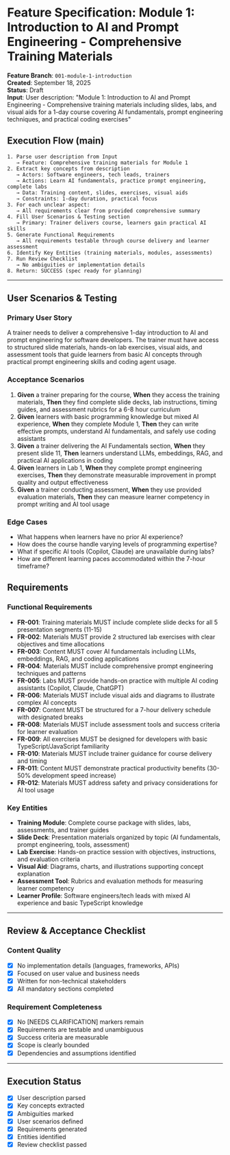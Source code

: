 # Feature Specification: Module 1: Introduction to AI and Prompt Engineering - Comprehensive Training Materials

**Feature Branch**: `001-module-1-introduction`  
**Created**: September 18, 2025  
**Status**: Draft  
**Input**: User description: "Module 1: Introduction to AI and Prompt Engineering - Comprehensive training materials including slides, labs, and visual aids for a 1-day course covering AI fundamentals, prompt engineering techniques, and practical coding exercises"

## Execution Flow (main)
```
1. Parse user description from Input
   → Feature: Comprehensive training materials for Module 1
2. Extract key concepts from description
   → Actors: Software engineers, tech leads, trainers
   → Actions: Learn AI fundamentals, practice prompt engineering, complete labs
   → Data: Training content, slides, exercises, visual aids
   → Constraints: 1-day duration, practical focus
3. For each unclear aspect:
   → All requirements clear from provided comprehensive summary
4. Fill User Scenarios & Testing section
   → Primary: Trainer delivers course, learners gain practical AI skills
5. Generate Functional Requirements
   → All requirements testable through course delivery and learner assessment
6. Identify Key Entities (training materials, modules, assessments)
7. Run Review Checklist
   → No ambiguities or implementation details
8. Return: SUCCESS (spec ready for planning)
```

---

## User Scenarios & Testing

### Primary User Story
A trainer needs to deliver a comprehensive 1-day introduction to AI and prompt engineering for software developers. The trainer must have access to structured slide materials, hands-on lab exercises, visual aids, and assessment tools that guide learners from basic AI concepts through practical prompt engineering skills and coding agent usage.

### Acceptance Scenarios
1. **Given** a trainer preparing for the course, **When** they access the training materials, **Then** they find complete slide decks, lab instructions, timing guides, and assessment rubrics for a 6-8 hour curriculum
2. **Given** learners with basic programming knowledge but mixed AI experience, **When** they complete Module 1, **Then** they can write effective prompts, understand AI fundamentals, and safely use coding assistants  
3. **Given** a trainer delivering the AI Fundamentals section, **When** they present slide 11, **Then** learners understand LLMs, embeddings, RAG, and practical AI applications in coding
4. **Given** learners in Lab 1, **When** they complete prompt engineering exercises, **Then** they demonstrate measurable improvement in prompt quality and output effectiveness
5. **Given** a trainer conducting assessment, **When** they use provided evaluation materials, **Then** they can measure learner competency in prompt writing and AI tool usage

### Edge Cases
- What happens when learners have no prior AI experience?
- How does the course handle varying levels of programming expertise?
- What if specific AI tools (Copilot, Claude) are unavailable during labs?
- How are different learning paces accommodated within the 7-hour timeframe?

## Requirements

### Functional Requirements
- **FR-001**: Training materials MUST include complete slide decks for all 5 presentation segments (11-15)
- **FR-002**: Materials MUST provide 2 structured lab exercises with clear objectives and time allocations  
- **FR-003**: Content MUST cover AI fundamentals including LLMs, embeddings, RAG, and coding applications
- **FR-004**: Materials MUST include comprehensive prompt engineering techniques and patterns
- **FR-005**: Labs MUST provide hands-on practice with multiple AI coding assistants (Copilot, Claude, ChatGPT)
- **FR-006**: Materials MUST include visual aids and diagrams to illustrate complex AI concepts
- **FR-007**: Content MUST be structured for a 7-hour delivery schedule with designated breaks
- **FR-008**: Materials MUST include assessment tools and success criteria for learner evaluation
- **FR-009**: All exercises MUST be designed for developers with basic TypeScript/JavaScript familiarity
- **FR-010**: Materials MUST include trainer guidance for course delivery and timing
- **FR-011**: Content MUST demonstrate practical productivity benefits (30-50% development speed increase)
- **FR-012**: Materials MUST address safety and privacy considerations for AI tool usage

### Key Entities
- **Training Module**: Complete course package with slides, labs, assessments, and trainer guides
- **Slide Deck**: Presentation materials organized by topic (AI fundamentals, prompt engineering, tools, assessment)
- **Lab Exercise**: Hands-on practice session with objectives, instructions, and evaluation criteria
- **Visual Aid**: Diagrams, charts, and illustrations supporting concept explanation
- **Assessment Tool**: Rubrics and evaluation methods for measuring learner competency
- **Learner Profile**: Software engineers/tech leads with mixed AI experience and basic TypeScript knowledge

---

## Review & Acceptance Checklist

### Content Quality
- [x] No implementation details (languages, frameworks, APIs)
- [x] Focused on user value and business needs
- [x] Written for non-technical stakeholders
- [x] All mandatory sections completed

### Requirement Completeness
- [x] No [NEEDS CLARIFICATION] markers remain
- [x] Requirements are testable and unambiguous  
- [x] Success criteria are measurable
- [x] Scope is clearly bounded
- [x] Dependencies and assumptions identified

---

## Execution Status

- [x] User description parsed
- [x] Key concepts extracted
- [x] Ambiguities marked
- [x] User scenarios defined
- [x] Requirements generated
- [x] Entities identified
- [x] Review checklist passed
